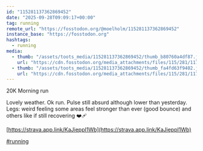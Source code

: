 ```yaml
---
id: "115281137362869452"
date: "2025-09-28T09:09:17+00:00"
tag: running
remote_url: "https://fosstodon.org/@moelholm/115281137362869452"
instance_base: "https://fosstodon.org"
hashtags:
  - running
media:
  - thumb: "/assets/toots_media/115281137362869452/thumb_b80760a4df87.jpeg"
    url: "https://cdn.fosstodon.org/media_attachments/files/115/281/117/013/583/000/original/711b148fa6d6eeef.jpeg"
  - thumb: "/assets/toots_media/115281137362869452/thumb_fa4fd63f9402.jpeg"
    url: "https://cdn.fosstodon.org/media_attachments/files/115/281/117/013/460/405/original/0a37da7e2d46712d.jpeg"
---
```

20K Morning run

Lovely weather. Ok run. Pulse still absurd although lower than yesterday. Legs: weird feeling some areas feel stronger than ever (good bounce) and others like if still recovering ❤️‍🩹 

[https://strava.app.link/KaJieppI1Wb](https://strava.app.link/KaJieppI1Wb)

[#running](https://fosstodon.org/tags/running)
